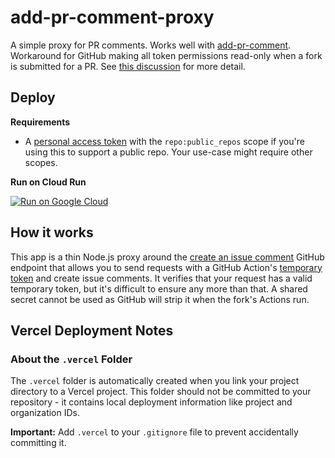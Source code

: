 # add-pr-comment-proxy

A simple proxy for PR comments. Works well with [add-pr-comment](https://github.com/mshick/add-pr-comment/). Workaround for GitHub making all token permissions read-only when a fork is submitted for a PR. See [this discussion](https://github.community/t/github-actions-are-severely-limited-on-prs/18179/4) for more detail.

## Deploy

**Requirements**

- A [personal access token](https://github.com/settings/tokens) with the `repo:public_repos` scope if you're using this to support a public repo. Your use-case might require other scopes.

**Run on Cloud Run**

[![Run on Google Cloud](https://deploy.cloud.run/button.svg)](https://deploy.cloud.run)

## How it works

This app is a thin Node.js proxy around the [create an issue comment](https://docs.github.com/en/rest/reference/issues#create-an-issue-comment) GitHub endpoint that allows you to send requests with a GitHub Action's [temporary token](https://docs.github.com/en/actions/configuring-and-managing-workflows/authenticating-with-the-github_token#about-the-github_token-secret) and create issue comments. It verifies that your request has a valid temporary token, but it's difficult to ensure any more than that. A shared secret cannot be used as GitHub will strip it when the fork's Actions run.

## Vercel Deployment Notes

### About the `.vercel` Folder
The `.vercel` folder is automatically created when you link your project directory to a Vercel project. This folder should not be committed to your repository - it contains local deployment information like project and organization IDs.

**Important:** Add `.vercel` to your `.gitignore` file to prevent accidentally committing it.
